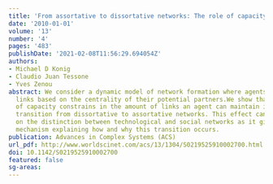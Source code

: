 ```yaml
---
title: 'From assortative to dissortative networks: The role of capacity constraints'
date: '2010-01-01'
volume: '13'
number: '4'
pages: '483'
publishDate: '2021-02-08T11:56:29.694054Z'
authors:
- Michael D Konig
- Claudio Juan Tessone
- Yves Zenou
abstract: We consider a dynamic model of network formation where agents form and sever
  links based on the centrality of their potential partners.We show that the existence
  of capacity constrains in the amount of links an agent can maintain introduces a
  transition from dissortative to assortative networks. This effect can shed light
  on the distinction between technological and social networks as it gives a simple
  mechanism explaining how and why this transition occurs.
publication: Advances in Complex Systems (ACS)
url_pdf: http://www.worldscinet.com/acs/13/1304/S0219525910002700.html
doi: 10.1142/S0219525910002700
featured: false
sg-areas:
---
```

